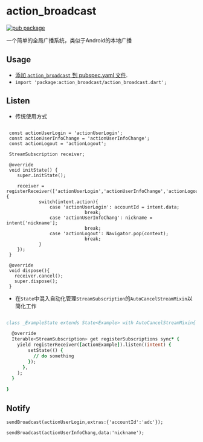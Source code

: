 # action_broadcast

[![pub package](https://img.shields.io/pub/v/action_broadcast.svg)](https://pub.dartlang.org/packages/action_broadcast)

一个简单的全局广播系统，类似于Android的本地广播

## Usage

* [添加 `action_broadcast` 到 pubspec.yaml 文件](https://flutter.io/platform-plugins/).
* `import 'package:action_broadcast/action_broadcast.dart';`

## Listen

* 传统使用方式

``` example

 const actionUserLogin = 'actionUserLogin';
 const actionUserInfoChange = 'actionUserInfoChange';
 const actionLogout = 'actionLogout';

 StreamSubscription receiver;

 @override
 void initState() {
    super.initState();

    receiver = registerReceiver(['actionUserLogin','actionUserInfoChange','actionLogout']).listen((intent){
            switch(intent.action){
                case 'actionUserLogin': accountId = intent.data;
                             break;
                case 'actionUserInfoChang': nickname = intent['nickname'];
                             break;
                case 'actionLogout': Navigator.pop(context);
                             break;
            }
    });
 }

 @override
 void dispose(){
   receiver.cancel();
   super.dispose();
 }

```

* 在`State`中混入自动化管理`StreamSubscription`的`AutoCancelStreamMixin`以简化工作

``` for state

class _ExampleState extends State<Example> with AutoCancelStreamMixin{

  @override
  Iterable<StreamSubscription> get registerSubscriptions sync* {
    yield registerReceiver([actionExample]).listen((intent) {
        setState(() {
          // do something
        });
      },
    );
  }

}

```

## Notify

`sendBroadcast(actionUserLogin,extras:{'accountId':'adc'});`

`sendBroadcast(actionUserInfoChang,data:'nickname');`
